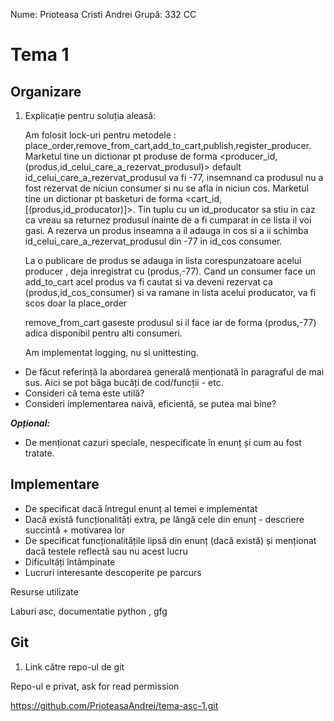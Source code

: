 Nume: Prioteasa Cristi Andrei
Grupă: 332 CC 

# Tema 1

Organizare
-
1. Explicație pentru soluția aleasă:

   Am folosit lock-uri pentru metodele : place_order,remove_from_cart,add_to_cart,publish,register_producer.
   Marketul tine un dictionar pt produse de forma <producer_id,(produs,id_celui_care_a_rezervat_produsul)> default id_celui_care_a_rezervat_produsul va fi -77, insemnand ca produsul nu a fost rezervat de niciun consumer si nu se afla in niciun cos.
   Marketul tine un dictionar pt basketuri de forma <cart_id,[(produs,id_producator)]>. Tin tuplu cu un id_producator sa stiu in caz ca vreau sa returnez produsul inainte de a fi cumparat in ce lista il voi gasi. A rezerva un produs inseamna a il adauga in cos si a ii schimba id_celui_care_a_rezervat_produsul din -77 in id_cos consumer.

   La o publicare de produs se adauga in lista corespunzatoare acelui producer , deja inregistrat  cu (produs,-77).
   Cand un consumer face un add_to_cart acel produs va fi cautat si va deveni rezervat ca (produs,id_cos_consumer) si va ramane in lista acelui producator, va fi scos doar la place_order

   remove_from_cart gaseste produsul si il face iar de forma (produs,-77) adica disponibil pentru alti consumeri.

   Am implementat logging, nu si unittesting.

* De făcut referință la abordarea generală menționată în paragraful de mai sus. Aici se pot băga bucăți de cod/funcții - etc.
* Consideri că tema este utilă?
* Consideri implementarea naivă, eficientă, se putea mai bine?

***Opțional:***


* De menționat cazuri speciale, nespecificate în enunț și cum au fost tratate.


Implementare
-

* De specificat dacă întregul enunț al temei e implementat
* Dacă există funcționalități extra, pe lângă cele din enunț - descriere succintă + motivarea lor
* De specificat funcționalitățile lipsă din enunț (dacă există) și menționat dacă testele reflectă sau nu acest lucru
* Dificultăți întâmpinate
* Lucruri interesante descoperite pe parcurs


Resurse utilizate

Laburi asc, documentatie python , gfg 

Git
-
1. Link către repo-ul de git

Repo-ul e privat, ask for read permission 

https://github.com/PrioteasaAndrei/tema-asc-1.git
